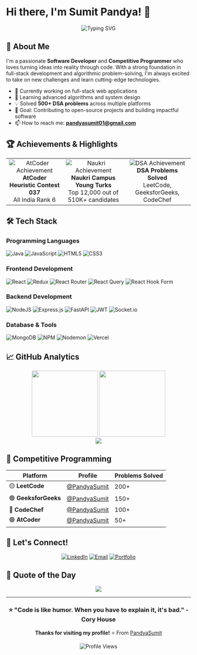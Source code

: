 # Hi there, I'm Sumit Pandya! 👋

<div align="center">
  
  ![Typing SVG](https://readme-typing-svg.demolab.com?font=Fira+Code&pause=1000&color=36BCF7FF&width=435&lines=Full-Stack+Developer;Competitive+Programmer;Problem+Solver;Always+Learning+New+Things!)
  
</div>

## 🚀 About Me

I'm a passionate **Software Developer** and **Competitive Programmer** who loves turning ideas into reality through code. With a strong foundation in full-stack development and algorithmic problem-solving, I'm always excited to take on new challenges and learn cutting-edge technologies.

- 🔭 Currently working on full-stack web applications
- 🌱 Learning advanced algorithms and system design
- 💡 Solved **500+ DSA problems** across multiple platforms
- 🎯 Goal: Contributing to open-source projects and building impactful software
- 📫 How to reach me: **pandyasumit01@gmail.com**

## 🏆 Achievements & Highlights

<table>
  <tr>
    <td align="center">
      <img src="https://img.shields.io/badge/🥇-AIR%206-gold?style=for-the-badge&labelColor=darkgreen&color=gold" alt="AtCoder Achievement"/>
      <br><b>AtCoder Heuristic Contest 037</b>
      <br>All India Rank 6
    </td>
    <td align="center">
      <img src="https://img.shields.io/badge/🎉-Top%2012K-blue?style=for-the-badge&labelColor=darkblue&color=lightblue" alt="Naukri Achievement"/>
      <br><b>Naukri Campus Young Turks</b>
      <br>Top 12,000 out of 510K+ candidates
    </td>
    <td align="center">
      <img src="https://img.shields.io/badge/💻-500+-green?style=for-the-badge&labelColor=darkgreen&color=lightgreen" alt="DSA Achievement"/>
      <br><b>DSA Problems Solved</b>
      <br>LeetCode, GeeksforGeeks, CodeChef
    </td>
  </tr>
</table>

## 🛠️ Tech Stack

### Programming Languages
![Java](https://img.shields.io/badge/Java-%23ED8B00.svg?style=for-the-badge&logo=openjdk&logoColor=white)
![JavaScript](https://img.shields.io/badge/JavaScript-%23323330.svg?style=for-the-badge&logo=javascript&logoColor=%23F7DF1E)
![HTML5](https://img.shields.io/badge/HTML5-%23E34F26.svg?style=for-the-badge&logo=html5&logoColor=white)
![CSS3](https://img.shields.io/badge/CSS3-%231572B6.svg?style=for-the-badge&logo=css3&logoColor=white)

### Frontend Development
![React](https://img.shields.io/badge/React-%2320232a.svg?style=for-the-badge&logo=react&logoColor=%2361DAFB)
![Redux](https://img.shields.io/badge/Redux-%23593d88.svg?style=for-the-badge&logo=redux&logoColor=white)
![React Router](https://img.shields.io/badge/React_Router-CA4245?style=for-the-badge&logo=react-router&logoColor=white)
![React Query](https://img.shields.io/badge/-React%20Query-FF4154?style=for-the-badge&logo=react%20query&logoColor=white)
![React Hook Form](https://img.shields.io/badge/React%20Hook%20Form-%23EC5990.svg?style=for-the-badge&logo=reacthookform&logoColor=white)

### Backend Development
![NodeJS](https://img.shields.io/badge/Node.js-6DA55F?style=for-the-badge&logo=node.js&logoColor=white)
![Express.js](https://img.shields.io/badge/Express.js-%23404d59.svg?style=for-the-badge&logo=express&logoColor=%2361DAFB)
![FastAPI](https://img.shields.io/badge/FastAPI-005571?style=for-the-badge&logo=fastapi)
![JWT](https://img.shields.io/badge/JWT-black?style=for-the-badge&logo=JSON%20web%20tokens)
![Socket.io](https://img.shields.io/badge/Socket.io-black?style=for-the-badge&logo=socket.io&badgeColor=010101)

### Database & Tools
![MongoDB](https://img.shields.io/badge/MongoDB-%234ea94b.svg?style=for-the-badge&logo=mongodb&logoColor=white)
![NPM](https://img.shields.io/badge/NPM-%23CB3837.svg?style=for-the-badge&logo=npm&logoColor=white)
![Nodemon](https://img.shields.io/badge/NODEMON-%23323330.svg?style=for-the-badge&logo=nodemon&logoColor=%BBDEAD)
![Vercel](https://img.shields.io/badge/Vercel-%23000000.svg?style=for-the-badge&logo=vercel&logoColor=white)

## 📈 GitHub Analytics

<div align="center">
  <img height="180em" src="https://github-readme-stats.vercel.app/api?username=PandyaSumit&theme=tokyonight&hide_border=true&include_all_commits=true&count_private=true"/>
  <img height="180em" src="https://github-readme-stats.vercel.app/api/top-langs/?username=PandyaSumit&theme=tokyonight&hide_border=true&include_all_commits=true&count_private=true&layout=compact"/>
</div>

<div align="center">
  <img src="https://github-readme-streak-stats.herokuapp.com/?user=PandyaSumit&theme=tokyonight&hide_border=true"/>
</div>

## 🏅 Competitive Programming

<div align="center">
  
| Platform | Profile | Problems Solved |
|----------|---------|----------------|
| 🟡 **LeetCode** | [@PandyaSumit](https://leetcode.com/PandyaSumit) | 200+ |
| 🟢 **GeeksforGeeks** | [@PandyaSumit](https://auth.geeksforgeeks.org/user/PandyaSumit) | 150+ |
| 🔵 **CodeChef** | [@PandyaSumit](https://www.codechef.com/users/PandyaSumit) | 100+ |
| 🟣 **AtCoder** | [@PandyaSumit](https://atcoder.jp/users/PandyaSumit) | 50+ |

</div>

## 🤝 Let's Connect!

<div align="center">
  
[![LinkedIn](https://img.shields.io/badge/LinkedIn-%230077B5.svg?style=for-the-badge&logo=linkedin&logoColor=white)](https://www.linkedin.com/in/sumitpandya1/)
[![Email](https://img.shields.io/badge/Email-D14836?style=for-the-badge&logo=gmail&logoColor=white)](mailto:pandyasumit01@gmail.com)
[![Portfolio](https://img.shields.io/badge/Portfolio-%23000000.svg?style=for-the-badge&logo=firefox&logoColor=white)](#)

</div>

## 💭 Quote of the Day

<div align="center">
  
![](https://quotes-github-readme.vercel.app/api?type=horizontal&theme=tokyonight)

</div>

---

<div align="center">
  
### ⭐ "Code is like humor. When you have to explain it, it's bad." - Cory House

**Thanks for visiting my profile!** ⭐️ From [PandyaSumit](https://github.com/PandyaSumit)

![Profile Views](https://visitcount.itsvg.in/api?id=PandyaSumit&icon=5&color=6)

</div>
